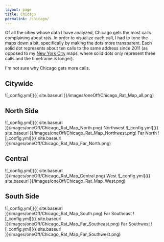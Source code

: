 ```yaml
---
layout: page
title: Chicago
permalink: /chicago/
---
```


Of all the cities whose data I have analyzed, Chicago gets the most calls complaining about rats. In order to visualize each call, I had to tone the maps down a bit, specifically by making the dots more transparent. Each solid dot represents about ten calls to the same address since 2011 (as opposed to my [New York City](ratmaps.com/nyc) maps, where solid dots only represent three calls and the timeframe is longer). 

I'm not sure why Chicago gets more calls.  

## Citywide 

![_config.yml]({{ site.baseurl }}/images/oneOff/Chicago_Rat_Map_all.png)

## North Side
![_config.yml]({{ site.baseurl }}/images/oneOff/Chicago_Rat_Map_North.png)
Northwest
![_config.yml]({{ site.baseurl }}/images/oneOff/Chicago_Rat_Map_Northwest.png)
Far North
![_config.yml]({{ site.baseurl }}/images/oneOff/Chicago_Rat_Map_Far_North.png)

## Central
![_config.yml]({{ site.baseurl }}/images/oneOff/Chicago_Rat_Map_Central.png)
West
![_config.yml]({{ site.baseurl }}/images/oneOff/Chicago_Rat_Map_West.png)

## South Side
![_config.yml]({{ site.baseurl }}/images/oneOff/Chicago_Rat_Map_South.png)
Far Southeast
![_config.yml]({{ site.baseurl }}/images/oneOff/Chicago_Rat_Map_Far_Southeast.png)
Far Southwest
![_config.yml]({{ site.baseurl }}/images/oneOff/Chicago_Rat_Map_Far_Southwest.png)

